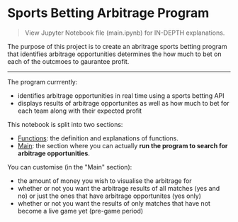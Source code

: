 # Sports Betting Arbitrage Program
> View Jupyter Notebook file (main.ipynb) for IN-DEPTH explanations.

The purpose of this project is to create an abritrage sports betting program that identifies arbitrage opportunities determines the how much to bet on each of the outcmoes to gaurantee profit.

---
The program currrently: 
- identifies arbitrage opportunities in real time using a sports betting API
- displays results of arbitrage opportunites as well as how much to bet for each team along with their expected profit    

This notebook is split into two sections: 
- <u>Functions</u>: the definition and explanations of functions.
- <u>Main</u>: the section where you can actually **run the program to search for arbitrage opportunities**.  

You can customise (in the "Main" section):
- the amount of money you wish to visualise the arbitrage for 
- whether or not you want the arbitrage results of all matches (yes and no) or just the ones that have arbitrage opportunites (yes only)  
- whether or not you want the results of only matches that have not become a live game yet (pre-game period)

